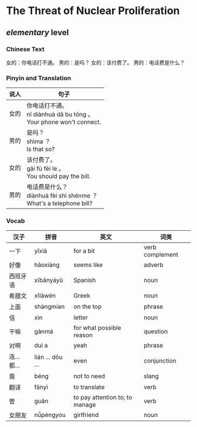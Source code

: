 # The Threat of Nuclear Proliferation
## *elementary* level

### Chinese Text
女的：你电话打不通。
男的：是吗？
女的：该付费了。
男的：电话费是什么？

### Pinyin and Translation
|说人|句子|
|----|----|
|女的|你电话打不通。<br />nǐ diànhuà dǎ bu tōng 。<br />Your phone won't connect.|
|男的|是吗？<br />shìma ？<br />Is that so?|
|女的|该付费了。<br />gāi fù fèi le 。<br />You should pay the bill.|
|男的|电话费是什么？<br />diànhuà fèi shì shénme ？<br />What's a telephone bill?|
### Vocab
|汉子|拼音|英文|词类|
|----|----|----|----|
|一下|yīxià|for a bit|verb complement|
|好像|hǎoxiàng|seems like|adverb|
|西班牙语|xībānyáyǔ|Spanish|noun|
|希腊文|xīlàwén|Greek|noun|
|上面|shàngmian|on the top|phrase|
|信|xìn|letter|noun|
|干嘛|gànmá|for what possible reason|question|
|对啊|duì a|yeah|phrase|
|连...都...|lián ... dōu ...|even|conjunction|
|甭|béng|not to need|slang|
|翻译|fānyì|to translate|verb|
|管|guǎn|to pay attention to; to manage|verb|
|女朋友|nǚpéngyou|girlfriend|noun|